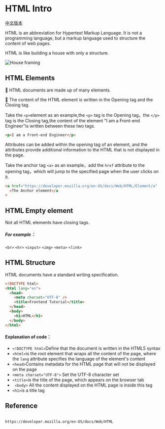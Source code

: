 # HTML Intro

[中文版本](HTML-Intro.md)

HTML is an abbreviation for Hypertext Markup Language. It is not a programming language, but a markup language used to structure the content of web pages.

HTML is like building a house with only a structure.

<img src="https://cdn.pixabay.com/photo/2018/05/03/10/18/housebuilding-3370969_1280.jpg" alt="House framing">

## HTML Elements

📎 HTML documents are made up of many elements.

📎 The content of the HTML element is written in the Opening tag and the Closing tag.

Take the `<p>`element as an example,the `<p>` tag is the Opening tag，the `</p>` tag is the Closing tag,the content of the element "I am a Front-end Engineer"is written between these two tags.

```html
<p>I am a Front-end Engineer</p>
```

Attributes can be added within the opening tag of an element, and the attributes provide additional information to the HTML that is not displayed in the page.

Take the anchor tag `<a>` as an example，add the `href` attribute to the opening tag，which will jump to the specified page when the user clicks on it.

```html
<a href="https://developer.mozilla.org/en-US/docs/Web/HTML/Element/a"
  >The Anchor element</a
>
```

## HTML Empty element

Not all HTML elements have closing tags.

##### For example：

`<br>`
`<hr>`
`<input>`
`<img>`
`<meta>`
`<link>`

## HTML Structure

HTML documents have a standard writing specification.

```html
<!DOCTYPE html>
<html lang="en">
  <head>
    <meta charset="UTF-8" />
    <title>Frontend Tutorial</title>
  </head>
  <body>
    <h1>HTML</h1>
  </body>
</html>
```

#### Explanation of code：

- `<!DOCTYPE html>`Define that the document is written in the HTML5 syntax
- `<html>`is the root element that wraps all the content of the page, where the `lang` attribute specifies the language of the element's content
- `<head>`Contains metadata for the HTML page that will not be displayed on the page
- `<meta charset="UTF-8">` Set the UTF-8 character set
- `<title>`is the title of the page, which appears on the browser tab
- ` <body>` All the content displayed on the HTML page is inside this tag
- `<h1>`is a title tag

## Reference

```

https://developer.mozilla.org/en-US/docs/Web/HTML


```
